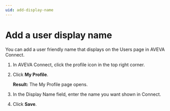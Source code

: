 ```yaml
---
uid: add-display-name
---
```


# Add a user display name

You can add a user friendly name that displays on the Users page in AVEVA Connect.

1. In AVEVA Connect, click the profile icon in the top right corner.
 
1. Click **My Profile**.

   **Result:** The My Profile page opens.
 
1. In the Display Name field, enter the name you want shown in Connect.

1. Click **Save**.  
 